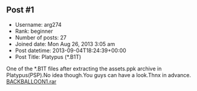 ## Post #1
- Username: arg274
- Rank: beginner
- Number of posts: 27
- Joined date: Mon Aug 26, 2013 3:05 am
- Post datetime: 2013-09-04T18:24:39+00:00
- Post Title: Platypus (*.B1T)

One of the *.B1T files after extracting the assets.ppk archive in Platypus(PSP).No idea though.You guys can have a look.Thnx in advance.
[BACKBALLOON1.rar](https://xentaxbackup.github.io/file/6595_BACKBALLOON1.rar)
